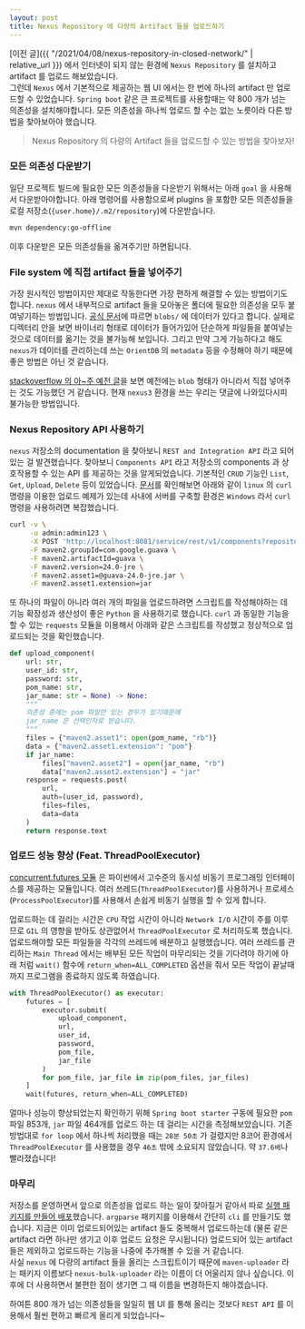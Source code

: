 ```yaml
---
layout: post
title: Nexus Repository 에 다량의 Artifact 들을 업로드하기
---
```


[이전 글]({{ "/2021/04/08/nexus-repository-in-closed-network/" | relative_url }}) 에서 인터넷이 되지 않는 환경에 `Nexus Repository` 를 설치하고 artifact 를 업로드 해보았습니다.  
그런데 `Nexus` 에서 기본적으로 제공하는 웹 UI 에서는 한 번에 하나의 artifact 만 업로드할 수 있었습니다. `Spring boot` 같은 큰 프로젝트를 사용할때는 약 800 개가 넘는 의존성을 설치해야합니다. 모든 의존성을 하나씩 업로드 할 수는 없는 노릇이라 다른 방법을 찾아보아야 했습니다.  

> Nexus Repository 의 다량의 Artifact 들을 업로드할 수 있는 방법을 찾아보자!

### 모든 의존성 다운받기
일단 프로젝트 빌드에 필요한 모든 의존성들을 다운받기 위해서는 아래 `goal` 을 사용해서 다운받아야합니다. 아래 명령어를 사용함으로써 plugins 을 포함한 모든 의존성들을 로컬 저장소(`{user.home}/.m2/repository`)에 다운받습니다.
```bash
mvn dependency:go-offline
```
이후 다운받은 모든 의존성들을 옮겨주기만 하면됩니다.

### File system 에 직접 artifact 들을 넣어주기
가장 원시적인 방법이지만 제대로 작동한다면 가장 편하게 해결할 수 있는 방법이기도 합니다. `nexus` 에서 내부적으로 artifact 들을 모아놓은 폴더에 필요한 의존성을 모두 붙여넣기하는 방법입니다. [공식 문서](https://help.sonatype.com/repomanager3/installation/directories#Directories-DataDirectory)에 따르면 `blobs/` 에 데이터가 있다고 합니다. 실제로 디렉터리 안을 보면 바이너리 형태로 데이터가 들어가있어 단순하게 파일들을 붙여넣는 것으로 데이터를 옮기는 것을 불가능해 보입니다. 그리고 만약 그게 가능하다고 해도 `nexus`가 데이터를 관리하는데 쓰는 `OrientDB` 의 `metadata` 등을 수정해야 하기 때문에 좋은 방법은 아닌 것 같습니다.  

[stackoverflow 의 아~주 예전 글](https://stackoverflow.com/questions/1410580/nexus-supports-mass-upload-of-artifacts#answer-1410676)을 보면 예전에는 `blob` 형태가 아니라서 직접 넣어주는 것도 가능했던 거 같습니다. 현재 `nexus3` 환경을 쓰는 우리는 댓글에 나와있다시피 불가능한 방법입니다.

### Nexus Repository API 사용하기
`nexus` 저장소의 documentation 을 찾아보니 `REST and Integration API` 라고 되어있는 걸 발견했습니다. 찾아보니 `Components API` 라고 저장소의 components 과 상호작용할 수 있는 API 를 제공하는 것을 알게되었습니다. 기본적인 `CRUD` 기능인 `List`, `Get`, `Upload`, `Delete` 등이 있었습니다. [문서](https://help.sonatype.com/repomanager3/rest-and-integration-api/components-api#ComponentsAPI-UploadComponent)를 확인해보면 아래와 같이 `linux` 의 `curl` 명령을 이용한 업로드 예제가 있는데 사내에 서버를 구축할 환경은 `Windows` 라서 `curl` 명령을 사용하려면 복잡했습니다. 
```bash
curl -v \
     -u admin:admin123 \
     -X POST 'http://localhost:8081/service/rest/v1/components?repository=maven-releases' \
     -F maven2.groupId=com.google.guava \
     -F maven2.artifactId=guava \
     -F maven2.version=24.0-jre \
     -F maven2.asset1=@guava-24.0-jre.jar \
     -F maven2.asset1.extension=jar
```
또 하나의 파일이 아니라 여러 개의 파일을 업로드하려면 스크립트를 작성해야하는 데 기능 확장성과 생산성이 좋은 `Python` 을 사용하기로 했습니다. `curl` 과 동일한 기능을 할 수 있는 `requests` 모듈을 이용해서 아래와 같은 스크립트를 작성했고 정상적으로 업로드되는 것을 확인했습니다.
```python
def upload_component(
    url: str,
    user_id: str,
    password: str,
    pom_name: str,
    jar_name: str = None) -> None:
    """
    의존성 중에는 pom 파일만 있는 경우가 있기때문에
    jar_name 은 선택인자로 받습니다.
    """
    files = {"maven2.asset1": open(pom_name, "rb")}
    data = {"maven2.asset1.extension": "pom"}
    if jar_name:
        files["maven2.asset2"] = open(jar_name, "rb")
        data["maven2.asset2.extension"] = "jar"
    response = requests.post(
        url,
        auth=(user_id, password),
        files=files,
        data=data
    )
    return response.text
```

### 업로드 성능 향상 (Feat. ThreadPoolExecutor)
[concurrent.futures 모듈](https://docs.python.org/3/library/concurrent.futures.html) 은 파이썬에서 고수준의 동시성 비동기 프로그래밍 인터페이스를 제공하는 모듈입니다. 여러 쓰레드(`ThreadPoolExecutor`)를 사용하거나 프로세스(`ProcessPoolExecutor`)를 사용해서 손쉽게 비동기 실행을 할 수 있게 합니다.  

업로드하는 데 걸리는 시간은 `CPU` 작업 시간이 아니라 `Network I/O` 시간이 주를 이루므로 `GIL` 의 영향을 받아도 상관없어서 `ThreadPoolExecutor` 로 처리하도록 했습니다. 업로드해야할 모든 파일들을 각각의 쓰레드에 배분하고 실행했습니다. 여러 쓰레드를 관리하는 `Main Thread` 에서는 배부된 모든 작업이 마무리되는 것을 기다려야 하기에 아래 처럼 `wait()` 함수에 `return_when=ALL_COMPLETED` 옵션을 줘서 모든 작업이 끝날때 까지 프로그램을 종료하지 않도록 하였습니다.

```python
with ThreadPoolExecutor() as executor:
    futures = [
        executor.submit(
            upload_component,
            url,
            user_id,
            password,
            pom_file,
            jar_file
        )
        for pom_file, jar_file in zip(pom_files, jar_files)
    ]
    wait(futures, return_when=ALL_COMPLETED)
```

얼마나 성능이 향상되었는지 확인하기 위해 `Spring boot starter` 구동에 필요한 `pom` 파일 853개, `jar` 파일 464개를 업로드 하는 데 걸리는 시간을 측정해보았습니다. 기존 방법대로 `for loop` 에서 하나씩 처리했을 때는 `28분 50초` 가 걸렸지만 8코어 환경에서 `ThreadPoolExecutor` 를 사용했을 경우 `46초` 밖에 소요되지 않았습니다. 약 `37.6배`나 빨라졌습니다!

### 마무리 
저장소를 운영하면서 앞으로 의존성을 업로드 하는 일이 잦아질거 같아서 따로 [실행 패키지를 만들어 배포](https://github.com/pparkddo/maven_uploader)했습니다. `argparse` 패키지를 이용해서 간단히 `cli` 를 만들기도 했습니다. 지금은 이미 업로드되어있는 artifact 들도 중복해서 업로드하는데 (물론 같은 artifact 라면 하나만 생기고 이후 업로드 요청은 무시됩니다) 업로드되어 있는 artifact 들은 제외하고 업로드하는 기능을 나중에 추가해볼 수 있을 거 같습니다.  
사실 `nexus` 에 다량의 artifact 들을 올리는 스크립트이기 때문에 `maven-uploader` 라는 패키지 이름보다 `nexus-bulk-uploader` 라는 이름이 더 어울리지 않나 싶습니다. 이후에 더 사용하면서 불편한 점이 생기면 그 때 이름을 변경하든지 해야겠습니다.  

하여튼 800 개가 넘는 의존성들을 일일히 웹 UI 를 통해 올리는 것보다 `REST API` 를 이용해서 훨씬 편하고 빠르게 올리게 되었습니다~
